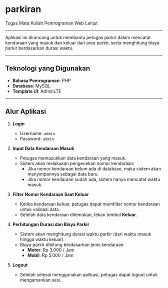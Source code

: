 # parkiran
Tugas Mata Kuliah Pemrograman Web Lanjut

---

Aplikasi ini dirancang untuk membantu petugas parkir dalam mencatat kendaraan yang masuk dan keluar dari area parkir, serta menghitung biaya parkir berdasarkan durasi waktu.

---

## Teknologi yang Digunakan
- **Bahasa Pemrograman**: PHP
- **Database**: MySQL
- **Template UI**: AdminLTE

---

## Alur Aplikasi
1. **Login**
   - Username: `admin`
   - Password: `admin`

2. **Input Data Kendaraan Masuk**
   - Petugas memasukkan data kendaraan yang masuk.
   - Sistem akan melakukan pengecekan nomor kendaraan:
     - Jika nomor kendaraan belum ada di database, maka sistem akan menyimpannya sebagai data baru.
     - Jika nomor kendaraan sudah ada, sistem hanya mencatat waktu masuk.

3. **Filter Nomor Kendaraan Saat Keluar**
   - Ketika kendaraan keluar, petugas dapat memfilter nomor kendaraan untuk validasi data.
   - Setelah data kendaraan ditemukan, tekan tombol **Keluar**.

4. **Perhitungan Durasi dan Biaya Parkir**
   - Sistem akan menghitung durasi waktu parkir (dari waktu masuk hingga waktu keluar).
   - Biaya parkir dihitung berdasarkan jenis kendaraan:
     - **Motor**: Rp 3.000 / Jam
     - **Mobil**: Rp 5.000 / Jam

5. **Logout**
   - Setelah selesai menggunakan aplikasi, petugas dapat logout untuk mengamankan sesi.
